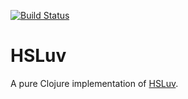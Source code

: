 [![Build Status](https://travis-ci.org/JamesLaverack/hsluv.svg?branch=master)](https://travis-ci.org/JamesLaverack/hsluv)

# HSLuv

A pure Clojure implementation of [HSLuv](http://www.hsluv.org/).
